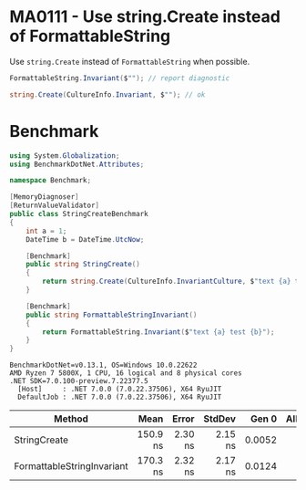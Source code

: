 # MA0111 - Use string.Create instead of FormattableString

Use `string.Create` instead of `FormattableString` when possible.

````c#
FormattableString.Invariant($""); // report diagnostic

string.Create(CultureInfo.Invariant, $""); // ok
````

# Benchmark

````c#
using System.Globalization;
using BenchmarkDotNet.Attributes;

namespace Benchmark;

[MemoryDiagnoser]
[ReturnValueValidator]
public class StringCreateBenchmark
{
    int a = 1;
    DateTime b = DateTime.UtcNow;

    [Benchmark]
    public string StringCreate()
    {
        return string.Create(CultureInfo.InvariantCulture, $"text {a} test {b}");
    }

    [Benchmark]
    public string FormattableStringInvariant()
    {
        return FormattableString.Invariant($"text {a} test {b}");
    }
}
````

````
BenchmarkDotNet=v0.13.1, OS=Windows 10.0.22622
AMD Ryzen 7 5800X, 1 CPU, 16 logical and 8 physical cores
.NET SDK=7.0.100-preview.7.22377.5
  [Host]     : .NET 7.0.0 (7.0.22.37506), X64 RyuJIT
  DefaultJob : .NET 7.0.0 (7.0.22.37506), X64 RyuJIT
````

|                     Method |     Mean |   Error |  StdDev |  Gen 0 | Allocated |
|--------------------------- |---------:|--------:|--------:|-------:|----------:|
|               StringCreate | 150.9 ns | 2.30 ns | 2.15 ns | 0.0052 |      88 B |
| FormattableStringInvariant | 170.3 ns | 2.32 ns | 2.17 ns | 0.0124 |     208 B |